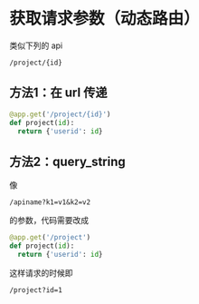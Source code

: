# 获取请求参数（动态路由）

类似下列的 api

```
/project/{id}
```

## 方法1：在 url 传递

``` python
@app.get('/project/{id}')
def project(id):
  return {'userid': id}
```

## 方法2：query_string

像

```
/apiname?k1=v1&k2=v2
```

的参数，代码需要改成

``` python
@app.get('/project')
def project(id):
  return {'userid': id}
```

这样请求的时候即

```
/project?id=1
```

